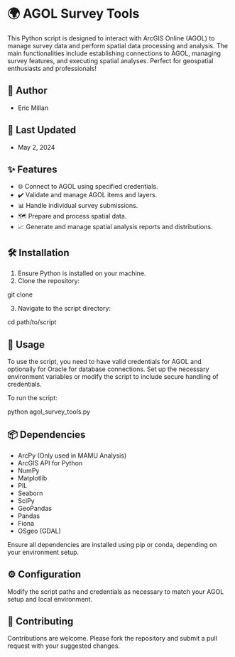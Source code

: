 # 🌍 AGOL Survey Tools

This Python script is designed to interact with ArcGIS Online (AGOL) to manage survey data and perform spatial data processing and analysis. The main functionalities include establishing connections to AGOL, managing survey features, and executing spatial analyses. Perfect for geospatial enthusiasts and professionals!

## 📝 Author
- Eric Millan

## 📅 Last Updated
- May 2, 2024

## ✨ Features
- 🌐 Connect to AGOL using specified credentials.
- ✔️ Validate and manage AGOL items and layers.
- 📊 Handle individual survey submissions.
- 🗺️ Prepare and process spatial data.
- 📈 Generate and manage spatial analysis reports and distributions.

## 🛠 Installation

1. Ensure Python is installed on your machine.
2. Clone the repository:

git clone <repository-url>

3. Navigate to the script directory:

cd path/to/script
  
## 🚀 Usage

To use the script, you need to have valid credentials for AGOL and optionally for Oracle for database connections. Set up the necessary environment variables or modify the script to include secure handling of credentials.

To run the script:

python agol_survey_tools.py

## 📦 Dependencies
- ArcPy (Only used in MAMU Analysis)
- ArcGIS API for Python
- NumPy
- Matplotlib
- PIL
- Seaborn
- SciPy
- GeoPandas
- Pandas
- Fiona
- OSgeo (GDAL)

Ensure all dependencies are installed using pip or conda, depending on your environment setup.

## ⚙️ Configuration

Modify the script paths and credentials as necessary to match your AGOL setup and local environment.

## 🤝 Contributing

Contributions are welcome. Please fork the repository and submit a pull request with your suggested changes.
